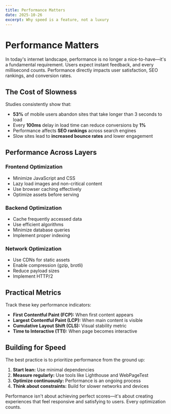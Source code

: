 ```yaml
---
title: Performance Matters
date: 2025-10-26
excerpt: Why speed is a feature, not a luxury
---
```


# Performance Matters

In today's internet landscape, performance is no longer a nice-to-have—it's a fundamental requirement. Users expect instant feedback, and every millisecond counts. Performance directly impacts user satisfaction, SEO rankings, and conversion rates.

## The Cost of Slowness

Studies consistently show that:

- **53%** of mobile users abandon sites that take longer than 3 seconds to load
- Every **100ms** delay in load time can reduce conversions by **1%**
- Performance affects **SEO rankings** across search engines
- Slow sites lead to **increased bounce rates** and lower engagement

## Performance Across Layers

### Frontend Optimization
- Minimize JavaScript and CSS
- Lazy load images and non-critical content
- Use browser caching effectively
- Optimize assets before serving

### Backend Optimization
- Cache frequently accessed data
- Use efficient algorithms
- Minimize database queries
- Implement proper indexing

### Network Optimization
- Use CDNs for static assets
- Enable compression (gzip, brotli)
- Reduce payload sizes
- Implement HTTP/2

## Practical Metrics

Track these key performance indicators:

- **First Contentful Paint (FCP):** When first content appears
- **Largest Contentful Paint (LCP):** When main content is visible
- **Cumulative Layout Shift (CLS):** Visual stability metric
- **Time to Interactive (TTI):** When page becomes interactive

## Building for Speed

The best practice is to prioritize performance from the ground up:

1. **Start lean:** Use minimal dependencies
2. **Measure regularly:** Use tools like Lighthouse and WebPageTest
3. **Optimize continuously:** Performance is an ongoing process
4. **Think about constraints:** Build for slower networks and devices

Performance isn't about achieving perfect scores—it's about creating experiences that feel responsive and satisfying to users. Every optimization counts.
